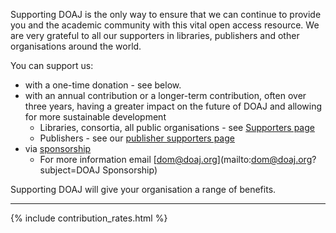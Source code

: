 Supporting DOAJ is the only way to ensure that we can continue to provide you and the academic community with this vital open access resource. We are very grateful to all our supporters in libraries, publishers and other organisations around the world.

You can support us:

+ with a one-time donation - see below.
+ with an annual contribution or a longer-term contribution, often over three years, having a greater impact on the future of DOAJ and allowing for more sustainable development
  * Libraries, consortia, all public organisations - see [Supporters page](/support/supporters/)
  * Publishers - see our [publisher supporters page](/support/publisher-supporter/)
+ via [sponsorship](/support/sponsors/)
  * For more information email [dom@doaj.org](mailto:dom@doaj.org?subject=DOAJ Sponsorship)

Supporting DOAJ will give your organisation a range of benefits.

---

{% include contribution_rates.html %}
